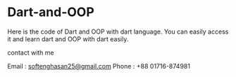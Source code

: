 # Dart-and-OOP

Here is the code of Dart and OOP with dart language. You can easily access it and learn dart and OOP with dart easily.

contact with me

Email : softenghasan25@gmail.com
Phone : +88 01716-874981
